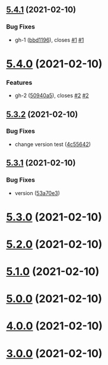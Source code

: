## [5.4.1](https://github.com/ziponia/github-bump-test/compare/v5.4.0...v5.4.1) (2021-02-10)


### Bug Fixes

* gh-1 ([bbd1196](https://github.com/ziponia/github-bump-test/commit/bbd1196404d87468124342b84ce101fc190c2b25)), closes [#1](https://github.com/ziponia/github-bump-test/issues/1) [#1](https://github.com/ziponia/github-bump-test/issues/1)



# [5.4.0](https://github.com/ziponia/github-bump-test/compare/v5.3.2...v5.4.0) (2021-02-10)


### Features

* gh-2 ([50940a5](https://github.com/ziponia/github-bump-test/commit/50940a5eba4233a158013bfcd5551b1fabfba8ef)), closes [#2](https://github.com/ziponia/github-bump-test/issues/2) [#2](https://github.com/ziponia/github-bump-test/issues/2)



## [5.3.2](https://github.com/ziponia/github-bump-test/compare/v5.3.1...v5.3.2) (2021-02-10)


### Bug Fixes

* change version test ([4c55642](https://github.com/ziponia/github-bump-test/commit/4c55642ccd0f3681ef7d17bcd460d3a8779bde35))



## [5.3.1](https://github.com/ziponia/github-bump-test/compare/v5.3.0...v5.3.1) (2021-02-10)


### Bug Fixes

* version ([53a70e3](https://github.com/ziponia/github-bump-test/commit/53a70e30b44b3c73f6a1af159d3eac16438b9505))



# [5.3.0](https://github.com/ziponia/github-bump-test/compare/v5.2.0...v5.3.0) (2021-02-10)



# [5.2.0](https://github.com/ziponia/github-bump-test/compare/v5.1.0...v5.2.0) (2021-02-10)



# [5.1.0](https://github.com/ziponia/github-bump-test/compare/v5.0.0...v5.1.0) (2021-02-10)



# [5.0.0](https://github.com/ziponia/github-bump-test/compare/v4.0.0...v5.0.0) (2021-02-10)



# [4.0.0](https://github.com/ziponia/github-bump-test/compare/v3.0.0...v4.0.0) (2021-02-10)



# [3.0.0](https://github.com/ziponia/github-bump-test/compare/v2.0.0...v3.0.0) (2021-02-10)



